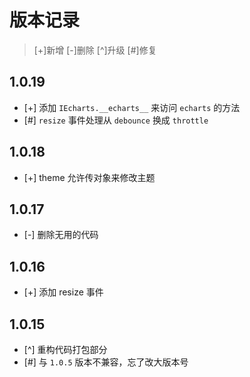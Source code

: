 # 版本记录

> [+]新增 [-]删除 [^]升级 [#]修复

## 1.0.19

* [+] 添加 `IEcharts.__echarts__` 来访问 `echarts` 的方法
* [#] `resize` 事件处理从 `debounce` 换成 `throttle`

## 1.0.18

* [+] theme 允许传对象来修改主题

## 1.0.17

* [-] 删除无用的代码

## 1.0.16

* [+] 添加 resize 事件

## 1.0.15

* [^] 重构代码打包部分
* [#] 与 `1.0.5` 版本不兼容，忘了改大版本号
